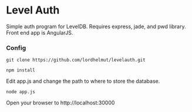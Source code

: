 # Level Auth
Simple auth program for LevelDB.  Requires express, jade, and pwd library.  Front end app is AngularJS.

### Config
`git clone https://github.com/lordhelmut/levelauth.git`

`npm install`

Edit app.js and change the path to where to store the database.

`node app.js`

Open your browser to http://localhost:30000
